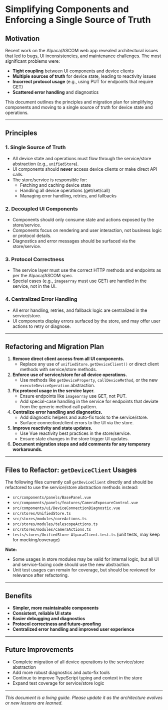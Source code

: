 # Simplifying Components and Enforcing a Single Source of Truth

## Motivation

Recent work on the Alpaca/ASCOM web app revealed architectural issues that led to bugs, UI inconsistencies, and maintenance challenges. The most significant problems were:

- **Tight coupling** between UI components and device clients
- **Multiple sources of truth** for device state, leading to reactivity issues
- **Incorrect protocol usage** (e.g., using PUT for endpoints that require GET)
- **Scattered error handling** and diagnostics

This document outlines the principles and migration plan for simplifying components and moving to a single source of truth for device state and operations.

---

## Principles

### 1. Single Source of Truth

- All device state and operations must flow through the service/store abstraction (e.g., `unifiedStore`).
- UI components should **never** access device clients or make direct API calls.
- The store/service is responsible for:
  - Fetching and caching device state
  - Handling all device operations (get/set/call)
  - Managing error handling, retries, and fallbacks

### 2. Decoupled UI Components

- Components should only consume state and actions exposed by the store/service.
- Components focus on rendering and user interaction, not business logic or protocol details.
- Diagnostics and error messages should be surfaced via the store/service.

### 3. Protocol Correctness

- The service layer must use the correct HTTP methods and endpoints as per the Alpaca/ASCOM spec.
- Special cases (e.g., `imagearray` must use GET) are handled in the service, not in the UI.

### 4. Centralized Error Handling

- All error handling, retries, and fallback logic are centralized in the service/store.
- UI components display errors surfaced by the store, and may offer user actions to retry or diagnose.

---

## Refactoring and Migration Plan

1. **Remove direct client access from all UI components.**
   - Replace any use of `unifiedStore.getDeviceClient()` or direct client methods with service/store methods.
2. **Enforce use of service/store for all device operations.**
   - Use methods like `getDeviceProperty`, `callDeviceMethod`, or the new `executeDeviceOperation` abstraction.
3. **Fix protocol usage in the service layer.**
   - Ensure endpoints like `imagearray` use GET, not PUT.
   - Add special-case handling in the service for endpoints that deviate from the generic method call pattern.
4. **Centralize error handling and diagnostics.**
   - Add diagnostic helpers and auto-fix tools to the service/store.
   - Surface connection/client errors to the UI via the store.
5. **Improve reactivity and state updates.**
   - Use Vue reactivity best practices in the store/service.
   - Ensure state changes in the store trigger UI updates.
6. **Document migration steps and add comments for any temporary workarounds.**

---

## Files to Refactor: `getDeviceClient` Usages

The following files currently call `getDeviceClient` directly and should be refactored to use the service/store abstraction methods instead:

- `src/components/panels/BasePanel.vue`
- `src/components/panels/features/CameraExposureControl.vue`
- `src/components/ui/DeviceConnectionDiagnostic.vue`
- `src/stores/UnifiedStore.ts`
- `src/stores/modules/coreActions.ts`
- `src/stores/modules/telescopeActions.ts`
- `src/stores/modules/cameraActions.ts`
- `tests/stores/UnifiedStore-AlpacaClient.test.ts` (unit tests, may keep for mocking/coverage)

**Note:**

- Some usages in store modules may be valid for internal logic, but all UI and service-facing code should use the new abstraction.
- Unit test usages can remain for coverage, but should be reviewed for relevance after refactoring.

---

## Benefits

- **Simpler, more maintainable components**
- **Consistent, reliable UI state**
- **Easier debugging and diagnostics**
- **Protocol correctness and future-proofing**
- **Centralized error handling and improved user experience**

---

## Future Improvements

- Complete migration of all device operations to the service/store abstraction
- Add more robust diagnostics and auto-fix tools
- Continue to improve TypeScript typing and context in the store
- Expand test coverage for service/store logic

---

_This document is a living guide. Please update it as the architecture evolves or new lessons are learned._

